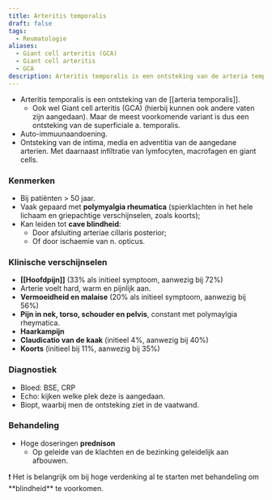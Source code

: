 ```yaml
---
title: Arteritis temporalis
draft: false
tags:
  - Reumatologie
aliases:
  - Giant cell arteritis (GCA)
  - Giant cell arteritis
  - GCA
description: Arteritis temporalis is een ontsteking van de arteria temporalis.
---
```



- Arteritis temporalis is een ontsteking van de [[arteria temporalis]].
	- Ook wel Giant cell arteritis (GCA) (hierbij kunnen ook andere vaten zijn aangedaan). Maar de meest voorkomende variant is dus een ontsteking van de superficiale a. temporalis.
- Auto-immuunaandoening.
- Ontsteking van de intima, media en adventitia van de aangedane arterien. Met daarnaast infiltratie van lymfocyten, macrofagen en giant cells.

### Kenmerken

- Bij patiënten > 50 jaar.
- Vaak gepaard met **polymyalgia rheumatica** (spierklachten in het hele lichaam en griepachtige verschijnselen, zoals koorts);
- Kan leiden tot **cave blindheid**:
    - Door afsluiting arteriae cillaris posterior;
    - Of door ischaemie van n. opticus.

### Klinische verschijnselen

- **[[Hoofdpijn]]** (33% als initieel symptoom, aanwezig bij 72%)
- Arterie voelt hard, warm en pijnlijk aan.
- **Vermoeidheid en malaise** (20% als initieel symptoom, aanwezig bij 56%)
- **Pijn in nek, torso, schouder en pelvis**, constant met polymaylgia rheymatica.
- **Haarkampijn**
- **Claudicatio van de kaak** (initieel 4%, aanwezig bij 40%)
- **Koorts** (initieel bij 11%, aanwezig bij 35%)

### Diagnostiek

- Bloed: BSE, CRP
- Echo: kijken welke plek deze is aangedaan.
- Biopt, waarbij men de ontsteking ziet in de vaatwand.

### Behandeling

- Hoge doseringen **prednison**
    - Op geleide van de klachten en de bezinking geleidelijk aan afbouwen.

<aside>
❗ Het is belangrijk om bij hoge verdenking al te starten met behandeling om **blindheid** te voorkomen.

</aside>